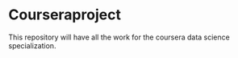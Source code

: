 # Courseraproject
This repository will have all the work for the coursera data science specialization. 
